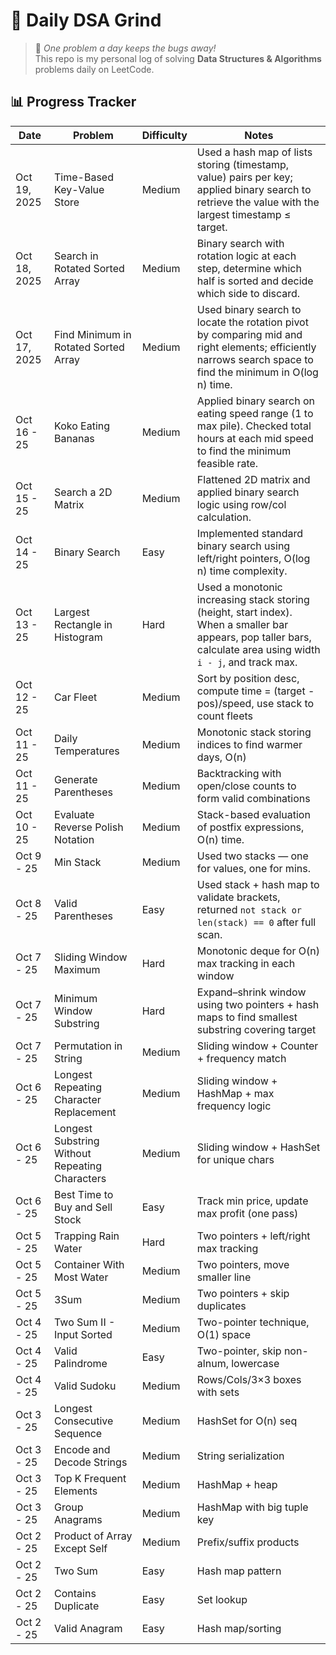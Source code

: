 # 🚀 Daily DSA Grind

> 🌱 _One problem a day keeps the bugs away!_  
> This repo is my personal log of solving **Data Structures & Algorithms** problems daily on LeetCode.

## 📊 Progress Tracker

| Date         | Problem                                        | Difficulty | Notes                                                                                                                                                            |
| ------------ | ---------------------------------------------- | ---------- | ---------------------------------------------------------------------------------------------------------------------------------------------------------------- |
| Oct 19, 2025 | Time-Based Key-Value Store                     | Medium     | Used a hash map of lists storing (timestamp, value) pairs per key; applied binary search to retrieve the value with the largest timestamp ≤ target.              |
| Oct 18, 2025 | Search in Rotated Sorted Array                 | Medium     | Binary search with rotation logic at each step, determine which half is sorted and decide which side to discard.                                                 |
| Oct 17, 2025 | Find Minimum in Rotated Sorted Array           | Medium     | Used binary search to locate the rotation pivot by comparing mid and right elements; efficiently narrows search space to find the minimum in O(log n) time.      |
| Oct 16 - 25  | Koko Eating Bananas                            | Medium     | Applied binary search on eating speed range (1 to max pile). Checked total hours at each mid speed to find the minimum feasible rate.                            |
| Oct 15 - 25  | Search a 2D Matrix                             | Medium     | Flattened 2D matrix and applied binary search logic using row/col calculation.                                                                                   |
| Oct 14 - 25  | Binary Search                                  | Easy       | Implemented standard binary search using left/right pointers, O(log n) time complexity.                                                                          |
| Oct 13 - 25  | Largest Rectangle in Histogram                 | Hard       | Used a monotonic increasing stack storing (height, start index). When a smaller bar appears, pop taller bars, calculate area using width `i - j`, and track max. |
| Oct 12 - 25  | Car Fleet                                      | Medium     | Sort by position desc, compute time = (target - pos)/speed, use stack to count fleets                                                                            |
| Oct 11 - 25  | Daily Temperatures                             | Medium     | Monotonic stack storing indices to find warmer days, O(n)                                                                                                        |
| Oct 11 - 25  | Generate Parentheses                           | Medium     | Backtracking with open/close counts to form valid combinations                                                                                                   |
| Oct 10 - 25  | Evaluate Reverse Polish Notation               | Medium     | Stack-based evaluation of postfix expressions, O(n) time.                                                                                                        |
| Oct 9 - 25   | Min Stack                                      | Medium     | Used two stacks — one for values, one for mins.                                                                                                                  |
| Oct 8 - 25   | Valid Parentheses                              | Easy       | Used stack + hash map to validate brackets, returned `not stack or len(stack) == 0` after full scan.                                                             |
| Oct 7 - 25   | Sliding Window Maximum                         | Hard       | Monotonic deque for O(n) max tracking in each window                                                                                                             |
| Oct 7 - 25   | Minimum Window Substring                       | Hard       | Expand–shrink window using two pointers + hash maps to find smallest substring covering target                                                                   |
| Oct 7 - 25   | Permutation in String                          | Medium     | Sliding window + Counter + frequency match                                                                                                                       |
| Oct 6 - 25   | Longest Repeating Character Replacement        | Medium     | Sliding window + HashMap + max frequency logic                                                                                                                   |
| Oct 6 - 25   | Longest Substring Without Repeating Characters | Medium     | Sliding window + HashSet for unique chars                                                                                                                        |
| Oct 6 - 25   | Best Time to Buy and Sell Stock                | Easy       | Track min price, update max profit (one pass)                                                                                                                    |
| Oct 5 - 25   | Trapping Rain Water                            | Hard       | Two pointers + left/right max tracking                                                                                                                           |
| Oct 5 - 25   | Container With Most Water                      | Medium     | Two pointers, move smaller line                                                                                                                                  |
| Oct 5 - 25   | 3Sum                                           | Medium     | Two pointers + skip duplicates                                                                                                                                   |
| Oct 4 - 25   | Two Sum II - Input Sorted                      | Medium     | Two-pointer technique, O(1) space                                                                                                                                |
| Oct 4 - 25   | Valid Palindrome                               | Easy       | Two-pointer, skip non-alnum, lowercase                                                                                                                           |
| Oct 4 - 25   | Valid Sudoku                                   | Medium     | Rows/Cols/3×3 boxes with sets                                                                                                                                    |
| Oct 3 - 25   | Longest Consecutive Sequence                   | Medium     | HashSet for O(n) seq                                                                                                                                             |
| Oct 3 - 25   | Encode and Decode Strings                      | Medium     | String serialization                                                                                                                                             |
| Oct 3 - 25   | Top K Frequent Elements                        | Medium     | HashMap + heap                                                                                                                                                   |
| Oct 3 - 25   | Group Anagrams                                 | Medium     | HashMap with big tuple key                                                                                                                                       |
| Oct 2 - 25   | Product of Array Except Self                   | Medium     | Prefix/suffix products                                                                                                                                           |
| Oct 2 - 25   | Two Sum                                        | Easy       | Hash map pattern                                                                                                                                                 |
| Oct 2 - 25   | Contains Duplicate                             | Easy       | Set lookup                                                                                                                                                       |
| Oct 2 - 25   | Valid Anagram                                  | Easy       | Hash map/sorting                                                                                                                                                 |
